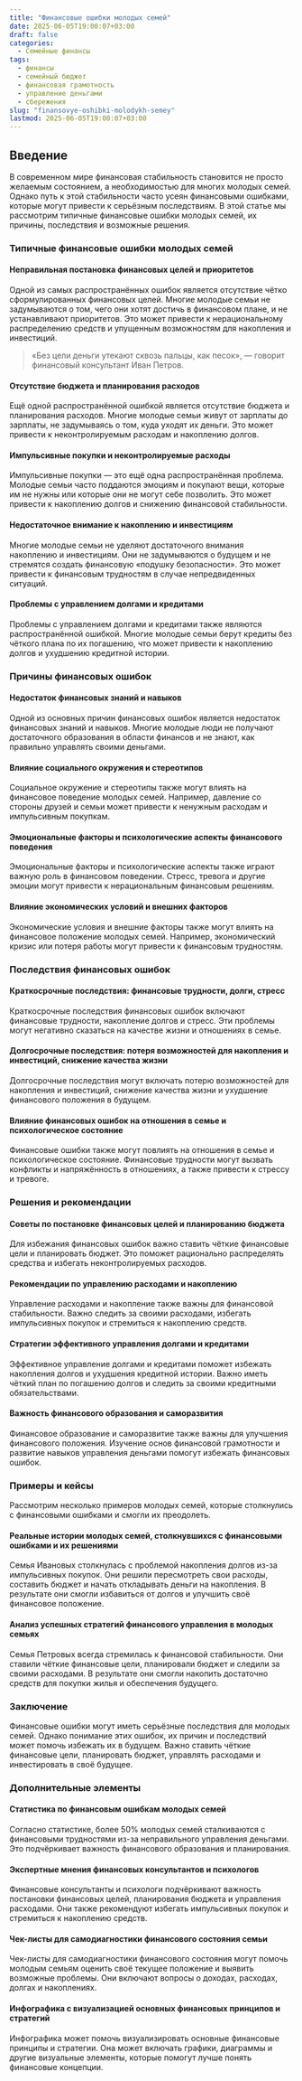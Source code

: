 ```yaml
---
title: "Финансовые ошибки молодых семей"
date: 2025-06-05T19:00:07+03:00
draft: false
categories:
  - Семейные финансы
tags:
  - финансы
  - семейный бюджет
  - финансовая грамотность
  - управление деньгами
  - сбережения
slug: "finansovye-oshibki-molodykh-semey"
lastmod: 2025-06-05T19:00:07+03:00
---
```


## Введение

В современном мире финансовая стабильность становится не просто желаемым состоянием, а необходимостью для многих молодых семей. Однако путь к этой стабильности часто усеян финансовыми ошибками, которые могут привести к серьёзным последствиям. В этой статье мы рассмотрим типичные финансовые ошибки молодых семей, их причины, последствия и возможные решения.

### Типичные финансовые ошибки молодых семей

#### Неправильная постановка финансовых целей и приоритетов

Одной из самых распространённых ошибок является отсутствие чётко сформулированных финансовых целей. Многие молодые семьи не задумываются о том, чего они хотят достичь в финансовом плане, и не устанавливают приоритетов. Это может привести к нерациональному распределению средств и упущенным возможностям для накопления и инвестиций.

> «Без цели деньги утекают сквозь пальцы, как песок», — говорит финансовый консультант Иван Петров.

#### Отсутствие бюджета и планирования расходов

Ещё одной распространённой ошибкой является отсутствие бюджета и планирования расходов. Многие молодые семьи живут от зарплаты до зарплаты, не задумываясь о том, куда уходят их деньги. Это может привести к неконтролируемым расходам и накоплению долгов.

#### Импульсивные покупки и неконтролируемые расходы

Импульсивные покупки — это ещё одна распространённая проблема. Молодые семьи часто поддаются эмоциям и покупают вещи, которые им не нужны или которые они не могут себе позволить. Это может привести к накоплению долгов и снижению финансовой стабильности.

#### Недостаточное внимание к накоплению и инвестициям

Многие молодые семьи не уделяют достаточного внимания накоплению и инвестициям. Они не задумываются о будущем и не стремятся создать финансовую «подушку безопасности». Это может привести к финансовым трудностям в случае непредвиденных ситуаций.

#### Проблемы с управлением долгами и кредитами

Проблемы с управлением долгами и кредитами также являются распространённой ошибкой. Многие молодые семьи берут кредиты без чёткого плана по их погашению, что может привести к накоплению долгов и ухудшению кредитной истории.

### Причины финансовых ошибок

#### Недостаток финансовых знаний и навыков

Одной из основных причин финансовых ошибок является недостаток финансовых знаний и навыков. Многие молодые люди не получают достаточного образования в области финансов и не знают, как правильно управлять своими деньгами.

#### Влияние социального окружения и стереотипов

Социальное окружение и стереотипы также могут влиять на финансовое поведение молодых семей. Например, давление со стороны друзей и семьи может привести к ненужным расходам и импульсивным покупкам.

#### Эмоциональные факторы и психологические аспекты финансового поведения

Эмоциональные факторы и психологические аспекты также играют важную роль в финансовом поведении. Стресс, тревога и другие эмоции могут привести к нерациональным финансовым решениям.

#### Влияние экономических условий и внешних факторов

Экономические условия и внешние факторы также могут влиять на финансовое положение молодых семей. Например, экономический кризис или потеря работы могут привести к финансовым трудностям.

### Последствия финансовых ошибок

#### Краткосрочные последствия: финансовые трудности, долги, стресс

Краткосрочные последствия финансовых ошибок включают финансовые трудности, накопление долгов и стресс. Эти проблемы могут негативно сказаться на качестве жизни и отношениях в семье.

#### Долгосрочные последствия: потеря возможностей для накопления и инвестиций, снижение качества жизни

Долгосрочные последствия могут включать потерю возможностей для накопления и инвестиций, снижение качества жизни и ухудшение финансового положения в будущем.

#### Влияние финансовых ошибок на отношения в семье и психологическое состояние

Финансовые ошибки также могут повлиять на отношения в семье и психологическое состояние. Финансовые трудности могут вызвать конфликты и напряжённость в отношениях, а также привести к стрессу и тревоге.

### Решения и рекомендации

#### Советы по постановке финансовых целей и планированию бюджета

Для избежания финансовых ошибок важно ставить чёткие финансовые цели и планировать бюджет. Это поможет рационально распределять средства и избегать неконтролируемых расходов.

#### Рекомендации по управлению расходами и накоплению

Управление расходами и накопление также важны для финансовой стабильности. Важно следить за своими расходами, избегать импульсивных покупок и стремиться к накоплению средств.

#### Стратегии эффективного управления долгами и кредитами

Эффективное управление долгами и кредитами поможет избежать накопления долгов и ухудшения кредитной истории. Важно иметь чёткий план по погашению долгов и следить за своими кредитными обязательствами.

#### Важность финансового образования и саморазвития

Финансовое образование и саморазвитие также важны для улучшения финансового положения. Изучение основ финансовой грамотности и развитие навыков управления деньгами помогут избежать финансовых ошибок.

### Примеры и кейсы

Рассмотрим несколько примеров молодых семей, которые столкнулись с финансовыми ошибками и смогли их преодолеть.

#### Реальные истории молодых семей, столкнувшихся с финансовыми ошибками и их решениями

Семья Ивановых столкнулась с проблемой накопления долгов из-за импульсивных покупок. Они решили пересмотреть свои расходы, составить бюджет и начать откладывать деньги на накопления. В результате они смогли избавиться от долгов и улучшить своё финансовое положение.

#### Анализ успешных стратегий финансового управления в молодых семьях

Семья Петровых всегда стремилась к финансовой стабильности. Они ставили чёткие финансовые цели, планировали бюджет и следили за своими расходами. В результате они смогли накопить достаточно средств для покупки жилья и обеспечения будущего.

### Заключение

Финансовые ошибки могут иметь серьёзные последствия для молодых семей. Однако понимание этих ошибок, их причин и последствий может помочь избежать их в будущем. Важно ставить чёткие финансовые цели, планировать бюджет, управлять расходами и инвестировать в своё будущее.

### Дополнительные элементы

#### Статистика по финансовым ошибкам молодых семей

Согласно статистике, более 50% молодых семей сталкиваются с финансовыми трудностями из-за неправильного управления деньгами. Это подчёркивает важность финансового образования и планирования.

#### Экспертные мнения финансовых консультантов и психологов

Финансовые консультанты и психологи подчёркивают важность постановки финансовых целей, планирования бюджета и управления расходами. Они также рекомендуют избегать импульсивных покупок и стремиться к накоплению средств.

#### Чек-листы для самодиагностики финансового состояния семьи

Чек-листы для самодиагностики финансового состояния могут помочь молодым семьям оценить своё текущее положение и выявить возможные проблемы. Они включают вопросы о доходах, расходах, долгах и накоплениях.

#### Инфографика с визуализацией основных финансовых принципов и стратегий

Инфографика может помочь визуализировать основные финансовые принципы и стратегии. Она может включать графики, диаграммы и другие визуальные элементы, которые помогут лучше понять финансовые концепции.
